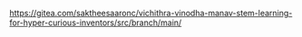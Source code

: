 https://gitea.com/saktheesaaronc/vichithra-vinodha-manav-stem-learning-for-hyper-curious-inventors/src/branch/main/
